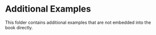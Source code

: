 # Additional Examples

This folder contains additional examples that are not embedded into the book directly.
